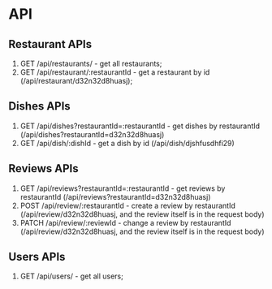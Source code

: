 # API

## Restaurant APIs

1. GET /api/restaurants/ - get all restaurants;
2. GET /api/restaurant/:restaurantId - get a restaurant by id (/api/restaurant/d32n32d8huasj);

## Dishes APIs

1. GET /api/dishes?restaurantId=:restaurantId - get dishes by restaurantId (/api/dishes?restaurantId=d32n32d8huasj)
2. GET /api/dish/:dishId - get a dish by id (/api/dish/djshfusdhfi29)

## Reviews APIs

1. GET /api/reviews?restaurantId=:restaurantId - get reviews by restaurantId (/api/reviews?restaurantId=d32n32d8huasj)
2. POST /api/review/:restaurantId - create a review by restaurantId (/api/review/d32n32d8huasj, and the review itself is in the request body)
3. PATCH /api/review/:reviewId - change a review by restaurantId (/api/review/d32n32d8huasj, and the review itself is in the request body)

## Users APIs

1. GET /api/users/ - get all users;
